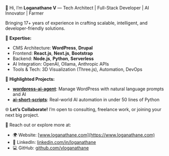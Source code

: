👋 Hi, I’m **Loganathane V** — Tech Architect | Full-Stack Developer | AI Innovator | Farmer

Bringing 17+ years of experience in crafting scalable, intelligent, and developer-friendly solutions.

🔧 **Expertise:**

* CMS Architecture: **WordPress**, **Drupal**
* Frontend: **React.js**, **Next.js**, **Bootstrap**
* Backend: **Node.js**, **Python**, **Serverless**
* AI Integration: OpenAI, Ollama, Anthropic APIs
* Tools & Tech: 3D Visualization (Three.js), Automation, DevOps

🚀 **Highlighted Projects:**

* [**wordpress-ai-agent**](https://github.com/vloganathane/wordpress-ai-agent): Manage WordPress with natural language prompts and AI
* [**ai-short-scripts**](https://github.com/vloganathane/ai-short-scripts): Real-world AI automation in under 50 lines of Python

🌐 **Let’s Collaborate!**
I’m open to consulting, freelance work, or joining your next big project.

📩 Reach out or explore more at:

* 🌍 Website: [www.loganathane.com](https://www.loganathane.com)
* 💼 LinkedIn: [linkedin.com/in/loganathane](https://linkedin.com/in/loganathane)
* 💻 GitHub: [github.com/vloganathane](https://github.com/vloganathane)

